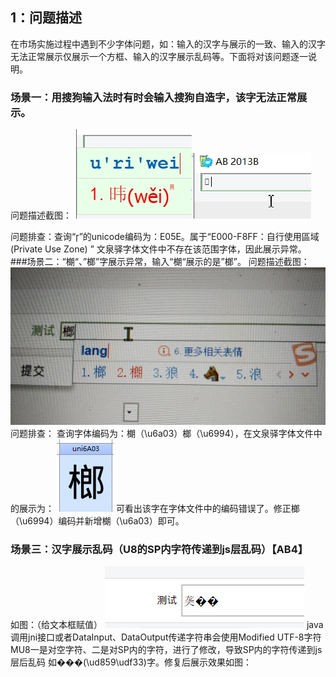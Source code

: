 ## **1：问题描述**

在市场实施过程中遇到不少字体问题，如：输入的汉字与展示的一致、输入的汉字无法正常展示仅展示一个方框、输入的汉字展示乱码等。下面将对该问题逐一说明。
### 场景一：用搜狗输入法时有时会输入搜狗自造字，该字无法正常展示。

问题描述截图：
![图片1.png](../images/工具使用/生僻字（自造字）展示/1.png)![图片2.png](../images/工具使用/生僻字（自造字）展示/2.png)
 
问题排查：查询“”的unicode编码为：E05E。属于“E000-F8FF：自行使用區域 (Private Use Zone) ” 文泉驿字体文件中不存在该范围字体，因此展示异常。
###场景二：“樃“、”榔”字展示异常，输入“樃“展示的是”榔”。
问题描述截图：
![图片3.png](../images/工具使用/生僻字（自造字）展示/3.png)
问题排查：
查询字体编码为：樃（\u6a03）榔（\u6994），在文泉驿字体文件中的展示为：
![图片4.png](../images/工具使用/生僻字（自造字）展示/4.png)
可看出该字在字体文件中的编码错误了。修正榔（\u6994）编码并新增樃（\u6a03）即可。
### 场景三：汉字展示乱码（U8的SP内字符传递到js层乱码）【AB4】
如图：（给文本框赋值）
![图片5.png](../images/工具使用/生僻字（自造字）展示/5.png)
java调用jni接口或者DataInput、DataOutput传递字符串会使用Modified UTF-8字符
MU8一是对空字符、二是对SP内的字符，进行了修改，导致SP内的字符传递到js层后乱码 如���(\ud859\udf33)字。修复后展示效果如图：